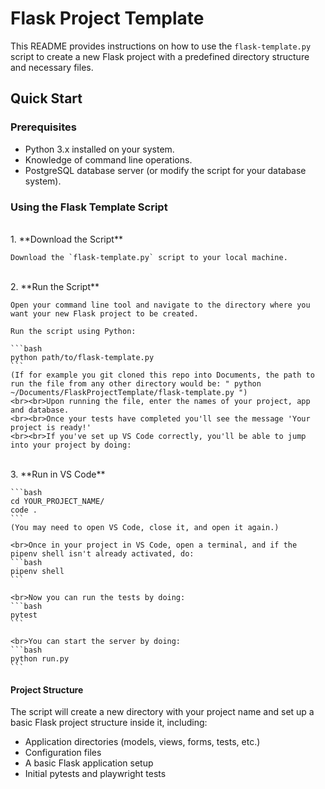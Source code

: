 # Flask Project Template

This README provides instructions on how to use the `flask-template.py` script to create a new Flask project with a predefined directory structure and necessary files.

## Quick Start

### Prerequisites

- Python 3.x installed on your system.
- Knowledge of command line operations.
- PostgreSQL database server (or modify the script for your database system).

### Using the Flask Template Script

<br>
1. **Download the Script**

    Download the `flask-template.py` script to your local machine.

<br>
2. **Run the Script**

    Open your command line tool and navigate to the directory where you want your new Flask project to be created.

    Run the script using Python:

    ```bash
    python path/to/flask-template.py
    ```
    (If for example you git cloned this repo into Documents, the path to run the file from any other directory would be: " python ~/Documents/FlaskProjectTemplate/flask-template.py ")
    <br><br>Upon running the file, enter the names of your project, app and database.
    <br><br>Once your tests have completed you'll see the message 'Your project is ready!'
    <br><br>If you've set up VS Code correctly, you'll be able to jump into your project by doing:

<br>
3. **Run in VS Code**

    ```bash
    cd YOUR_PROJECT_NAME/
    code .
    ```
    (You may need to open VS Code, close it, and open it again.)

    <br>Once in your project in VS Code, open a terminal, and if the pipenv shell isn't already activated, do:
    ```bash
    pipenv shell
    ```

    <br>Now you can run the tests by doing:
    ```bash
    pytest
    ```

    <br>You can start the server by doing:
    ```bash
    python run.py
    ```

#### Project Structure

The script will create a new directory with your project name and set up a basic Flask project structure inside it, including:

- Application directories (models, views, forms, tests, etc.)
- Configuration files
- A basic Flask application setup
- Initial pytests and playwright tests
